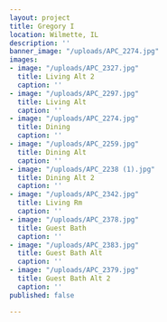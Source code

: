```yaml
---
layout: project
title: Gregory I
location: Wilmette, IL
description: ''
banner_image: "/uploads/APC_2274.jpg"
images:
- image: "/uploads/APC_2327.jpg"
  title: Living Alt 2
  caption: ''
- image: "/uploads/APC_2297.jpg"
  title: Living Alt
  caption: ''
- image: "/uploads/APC_2274.jpg"
  title: Dining
  caption: ''
- image: "/uploads/APC_2259.jpg"
  title: Dining Alt
  caption: ''
- image: "/uploads/APC_2238 (1).jpg"
  title: Dining Alt 2
  caption: ''
- image: "/uploads/APC_2342.jpg"
  title: Living Rm
  caption: ''
- image: "/uploads/APC_2378.jpg"
  title: Guest Bath
  caption: ''
- image: "/uploads/APC_2383.jpg"
  title: Guest Bath Alt
  caption: ''
- image: "/uploads/APC_2379.jpg"
  title: Guest Bath Alt 2
  caption: ''
published: false

---
```

